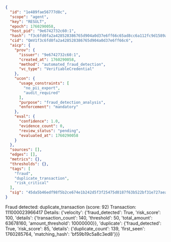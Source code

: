 ```json
{
  "id": "1e489fae56777d8c",
  "scope": "agent",
  "key": "RESULT",
  "epoch": 1760290058,
  "host_pid": "9e6742732c60:1",
  "hash": "f3c6fd0fa2a428528386765d904a0d37e6ff66c65ad8cc6a112fc9d1589a1450",
  "cid": "QmV1f3c6fd0fa2a428528386765d904a0d37e6ff66c6",
  "aicp": {
    "prov": {
      "issuer": "9e6742732c60:1",
      "created_at": 1760290058,
      "method": "automated_fraud_detection",
      "vc_type": "VerifiableCredential"
    },
    "ucon": {
      "usage_constraints": [
        "no_pii_export",
        "audit_required"
      ],
      "purpose": "fraud_detection_analysis",
      "enforcement": "mandatory"
    },
    "eval": {
      "confidence": 1.0,
      "evidence_count": 0,
      "review_status": "pending",
      "evaluated_at": 1760290058
    }
  },
  "sources": [],
  "edges": [],
  "metrics": {},
  "thresholds": {},
  "tags": [
    "fraud",
    "duplicate_transaction",
    "risk_critical"
  ],
  "sig": "45da5b46edf98f5b2ce674e1b242d5f3f25475d0187f63b522bf31e727aea261"
}
```

Fraud detected: duplicate_transaction (score: 92)
Transaction: 111000023966417
Details: {'velocity': {'fraud_detected': True, 'risk_score': 100, 'details': {'transaction_count': 140, 'threshold': 50, 'total_amount': 63678160, 'amount_threshold': 10000000}}, 'duplicate': {'fraud_detected': True, 'risk_score': 85, 'details': {'duplicate_count': 139, 'first_seen': 1760285764, 'matching_hash': 'bf59b19c5a8c3ed8'}}}